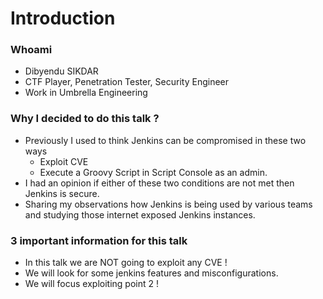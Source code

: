 # Introduction

### Whoami
- Dibyendu SIKDAR
- CTF Player, Penetration Tester, Security Engineer
- Work in Umbrella Engineering

### Why I decided to do this talk ?
- Previously I used to think Jenkins can be compromised in these two ways
   - Exploit CVE
   - Execute a Groovy Script in Script Console as an admin.
- I had an opinion if either of these two conditions are not met then Jenkins is secure.
- Sharing my observations how Jenkins is being used by various teams and studying those internet exposed Jenkins instances. 

### 3 important information for this talk
- In this talk we are NOT going to exploit any CVE !
- We will look for some jenkins features and misconfigurations.
- We will focus exploiting point 2 !

